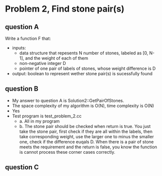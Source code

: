 # Problem 2, Find stone pair(s)

## question A

Write a function F that:

- inputs:
  - data structure that repesents N number of stones, labeled as [0, N-1], and the weight of each of them
  - non-negative integer D
  - pointer of one pair of labels of stones, whose weight difference is D
- output: boolean to represent wether stone pair(s) is sucessfully found

## question B

- My answer to question A is Solution2::GetPairOfStones.
- The space complexity of my algorithm is O(N), time complexity is O(N)
- Yes
- Test program is test_problem_2.cc
  - a. All in my program
  - b. The stone pair should be checked when return is true. You just take the stone pair, first check if they are all within the labels, then take corresponding weight, use the larger one to minus the smaller one, check if the difference euqals D. When there is a pair of stone meets the requirement and the return is false, you know the function is cannot process these corner cases correctly.

## question C

